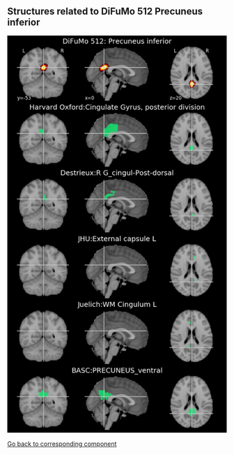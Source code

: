 


## Structures related to DiFuMo 512 Precuneus inferior

![248](248.jpg "Structures related to DiFuMo 512 Precuneus inferior")

[Go back to corresponding component](https://parietal-inria.github.io/DiFuMo/512/html/248.html)
